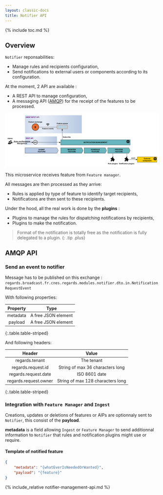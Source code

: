 ```yaml
---
layout: classic-docs
title: Notifier API
---
```


{% include toc.md %}

## Overview

`Notifier` reponsabilities:

* Manage rules and recipients configuration,
* Send notifications to external users or components according to its configuration.

At the moment, 2 API are available :

* A REST API to manage configuration,
* A messaging API ([AMQP](https://www.amqp.org/)) for the receipt of the features to be processed.

![Notifier architectural concepts](/assets/schemas/notification_management/architectural_concepts_notifier2.png)

This microservice receives feature from `Feature manager`.

All messages are then processed as they arrive:

* Rules is applied by type of feature to identify target recipients,
* Notifications are then sent to these recipients.

Under the hood, all the real work is done by the **plugins** :

* Plugins to manage the rules for dispatching notifications by recipients,
* Plugins to make the notification.

> Format of the notification is totally free as the notification is fully delegated to a plugin.
{: .tip .plus}

## AMQP API

### Send an event to notifier

Message has to be published on this exchange : `regards.broadcast.fr.cnes.regards.modules.notifier.dto.in.NotificationRequestEvent`

With following properties:

|Property|Type|
|:--:|:---------:|
|metadata| A free JSON element|
|payload| A free JSON element|
{:.table.table-striped}

And following headers:

|Header|Value|
|:--:|:---------:|
|regards.tenant| The tenant|
|regards.request.id| String of max 36 characters long|
|regards.request.date| ISO 8601 date|
|regards.request.owner| String of max 128 characters long|
{:.table.table-striped}

### Integration with `Feature Manager` and `Ingest`

Creations, updates or deletions of features or AIPs are optionnaly sent to `Notifier`, this consist of the **payload**.

**metadata** is a field allowing `Ingest` or `Feature Manager` to send additionnal information to `Notifier` that rules and notification plugins might use or require.

#### Template of notified feature

```json
{
    "metadata": "{whatEverIsNeededOrWanted}",
    "payload": "{feature}"
}
```

{% include_relative notifier-management-api.md %}
